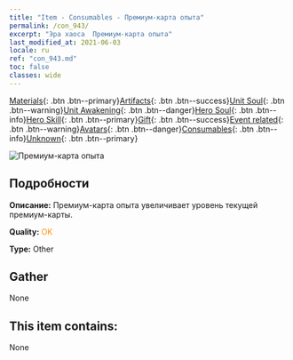 ```yaml
---
title: "Item - Consumables - Премиум-карта опыта"
permalink: /con_943/
excerpt: "Эра хаоса  Премиум-карта опыта"
last_modified_at: 2021-06-03
locale: ru
ref: "con_943.md"
toc: false
classes: wide
---
```

 [Materials](/ItemsRU/){: .btn .btn--primary}[Artifacts](/ItemsRU/Artifacts/){: .btn .btn--success}[Unit Soul](/ItemsRU/UnitSoul/){: .btn .btn--warning}[Unit Awakening](/ItemsRU/UnitAwakening/){: .btn .btn--danger}[Hero Soul](/ItemsRU/HeroSoul/){: .btn .btn--info}[Hero Skill](/ItemsRU/HeroSkill/){: .btn .btn--primary}[Gift](/ItemsRU/Gift/){: .btn .btn--success}[Event related](/ItemsRU/Events/){: .btn .btn--warning}[Avatars](/ItemsRU/Avatars/){: .btn .btn--danger}[Consumables](/ItemsRU/Consumables/){: .btn .btn--info}[Unknown](/ItemsRU/Unknown/){: .btn .btn--primary}

 ![Премиум-карта опыта](/images/t/i_40035.png)

## Подробности
 **Описание:** Премиум-карта опыта увеличивает уровень текущей премиум-карты.

 **Quality:** <span style="color: #FF8C00">OK</span>

 **Type:** Other

## Gather

  None

## This item contains:

  None

